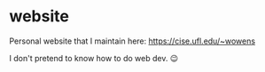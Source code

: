 # website
Personal website that I maintain here: https://cise.ufl.edu/~wowens

I don't pretend to know how to do web dev. 😉

